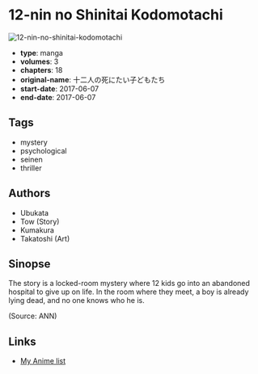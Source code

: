 # 12-nin no Shinitai Kodomotachi

![12-nin-no-shinitai-kodomotachi](https://cdn.myanimelist.net/images/manga/3/202899.jpg)

-   **type**: manga
-   **volumes**: 3
-   **chapters**: 18
-   **original-name**: 十二人の死にたい子どもたち
-   **start-date**: 2017-06-07
-   **end-date**: 2017-06-07

## Tags

-   mystery
-   psychological
-   seinen
-   thriller

## Authors

-   Ubukata
-   Tow (Story)
-   Kumakura
-   Takatoshi (Art)

## Sinopse

The story is a locked-room mystery where 12 kids go into an abandoned hospital to give up on life. In the room where they meet, a boy is already lying dead, and no one knows who he is.

(Source: ANN)

## Links

-   [My Anime list](https://myanimelist.net/manga/106934/12-nin_no_Shinitai_Kodomotachi)
